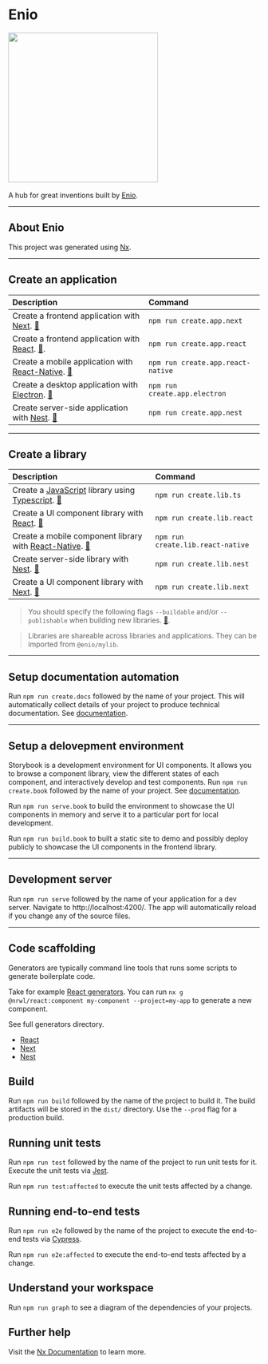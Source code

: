 

# Enio

<p style="align: center">
  <img src="https://github.com/enio-ireland/enio/blob/develop/images/enio.png?raw=true" width="300">
  <br />
  <br />
  A hub for great inventions built by <a href="https://github.com/enio-ireland">Enio</a>.
</p>

---

## About Enio

This project was generated using [Nx](https://nx.dev).

---

## Create an application

| Description | Command |
| :-- | :-- |
| Create a frontend application with [Next](https://nextjs.org). [:blue_book:](https://nx.dev/packages/next) | `npm run create.app.next` |
| Create a frontend application with [React](https://reactjs.org). [:blue_book:](https://nx.dev/packages/react).  | `npm run create.app.react` |
| Create a mobile application with [React-Native](https://reactnative.dev). [:blue_book:](https://nx.dev/packages/react-native) | `npm run create.app.react-native` |
| Create a desktop application with [Electron](https://www.electronjs.org). [:blue_book:](https://github.com/bennymeg/nx-electron) | `npm run create.app.electron` |
| Create server-side application with [Nest](https://nestjs.com/). [:blue_book:](https://nx.dev/packages/nest)  | `npm run create.app.nest` |

---

## Create a library

| Description | Command |
| :-- | :-- |
| Create a [JavaScript](https://developer.mozilla.org/en-US/docs/Web/JavaScript) library using [Typescript](https://www.typescriptlang.org/). [:blue_book:](https://nx.dev/packages/js/generators/library#@nrwl/js:library) | `npm run create.lib.ts` |
| Create a UI component library with [React](https://reactjs.org). [:blue_book:](https://nx.dev/packages/react)  | `npm run create.lib.react` |
| Create a mobile component library with [React-Native](https://reactnative.dev). [:blue_book:](https://nx.dev/packages/react-native) | `npm run create.lib.react-native` |
| Create server-side library with [Nest](https://nestjs.com/).  [:blue_book:](https://nx.dev/packages/nest)  | `npm run create.lib.nest` |
| Create a UI component library with [Next](https://nextjs.org). [:blue_book:](https://nx.dev/packages/next)  | `npm run create.lib.next` |

> You should specify the following flags `--buildable` and/or `--publishable` when building new libraries. [:blue_book:](https://nx.dev/more-concepts/buildable-and-publishable-libraries).

> Libraries are shareable across libraries and applications. They can be imported from `@enio/mylib`.

---

## Setup documentation automation

Run `npm run create.docs` followed by the name of your project. This will automatically collect details of your project
to produce technical documentation. See [documentation](https://www.npmjs.com/package/@twittwer/compodoc).

---

## Setup a delovepment environment

Storybook is a development environment for UI components. It allows you to browse a component library, view the different states of each component, and interactively develop and test components. Run `npm run create.book`  followed by the name of your project. See [documentation](https://nx.dev/packages/storybook).

Run `npm run serve.book` to build the environment to showcase the UI components in memory and serve it to a particular port for local development.

Run `npm run build.book` to built a static site to demo and possibly deploy publicly to showcase the UI components in the frontend library.

---

## Development server

Run `npm run serve` followed by the name of your application for a dev server. Navigate to http://localhost:4200/. The app will automatically reload if you change any of the source files.

---

## Code scaffolding

Generators are typically command line tools that runs some scripts to generate boilerplate code.

Take for example [React generators](https://nx.dev/packages/react#generators). You can run `nx g @nrwl/react:component my-component --project=my-app` to generate a new component.

See full generators directory.

+ [React](https://nx.dev/packages/react#generators)
+ [Next](https://nx.dev/packages/next#generators)
+ [Nest](https://nx.dev/packages/nest#generators)

## Build

Run `npm run build` followed by the name of the project to build it. The build artifacts will be stored in the `dist/` directory. Use the `--prod` flag for a production build.

## Running unit tests

Run `npm run test` followed by the name of the project to run unit tests for it. Execute the unit tests via [Jest](https://jestjs.io).

Run `npm run test:affected` to execute the unit tests affected by a change.

## Running end-to-end tests

Run `npm run e2e` followed by the name of the project to execute the end-to-end tests via [Cypress](https://www.cypress.io).

Run `npm run e2e:affected` to execute the end-to-end tests affected by a change.

## Understand your workspace

Run `npm run graph` to see a diagram of the dependencies of your projects.

## Further help

Visit the [Nx Documentation](https://nx.dev) to learn more.
